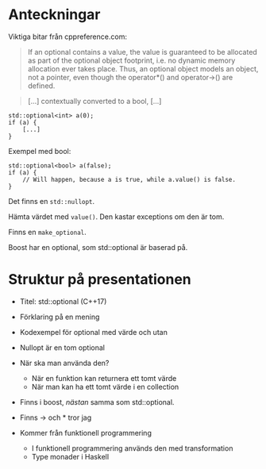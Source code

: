 Anteckningar
============
Viktiga bitar från cppreference.com:

> If an optional<T> contains a value, the value is guaranteed to be allocated as part of the 
> optional object footprint, i.e. no dynamic memory allocation ever takes place. Thus, an optional 
> object models an object, not a pointer, even though the operator*() and operator->() are defined.

> [...] contextually converted to a bool, [...]

    std::optional<int> a(0);
    if (a) {
        [...]
    }

Exempel med bool:

    std::optional<bool> a(false);
    if (a) {
        // Will happen, because a is true, while a.value() is false.
    }

Det finns en `std::nullopt`.

Hämta värdet med `value()`. Den kastar exceptions om den är tom.

Finns en `make_optional`.

Boost har en optional, som std::optional är baserad på.

Struktur på presentationen
==========================
- Titel: std::optional (C++17)
- Förklaring på en mening
- Kodexempel för optional med värde och utan
- Nullopt är en tom optional
- När ska man använda den?
    + När en funktion kan returnera ett tomt värde
    + När man kan ha ett tomt värde i en collection
- Finns i boost, _nästan_ samma som std::optional.

- Finns -> och * tror jag

- Kommer från funktionell programmering
    + I funktionell programmering används den med transformation
    + Type monader i Haskell
